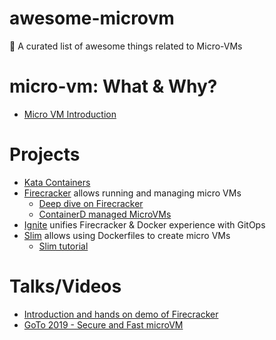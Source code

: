 # awesome-microvm

🎉 A curated list of awesome things related to Micro-VMs


# micro-vm: What & Why?
- [Micro VM Introduction](https://searchsecurity.techtarget.com/definition/micro-VM-micro-virtual-machine)


# Projects

- [Kata Containers](https://github.com/kata-containers/runtime)
- [Firecracker](https://github.com/firecracker-microvm/firecracker) allows running and managing micro VMs
	- [Deep dive on Firecracker](https://lwn.net/Articles/775736/)
	- [ContainerD managed MicroVMs](https://github.com/firecracker-microvm/firecracker-containerd)
- [Ignite](https://github.com/weaveworks/ignite) unifies Firecracker & Docker experience with GitOps
- [Slim](https://github.com/ottomatica/slim/) allows using Dockerfiles to create micro VMs
	- [Slim tutorial](https://dev.to/chrisparnin/slim-create-a-micro-vm-from-a-dockerfile-21od)

# Talks/Videos

- [Introduction and hands on demo of Firecracker](https://www.youtube.com/watch?v=JU-zp1dTC58)
- [GoTo 2019 - Secure and Fast microVM](https://www.youtube.com/watch?v=oKKOBsqQndY)